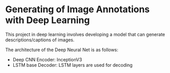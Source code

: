 # Generating of Image Annotations with Deep Learning 
This project in deep learning involves developing a model that can generate descriptions/captions of images.

The architecture of the Deep Neural Net is as follows:
 - Deep CNN Encoder: InceptionV3
 - LSTM base Decoder: LSTM layers are used for decoding
 
